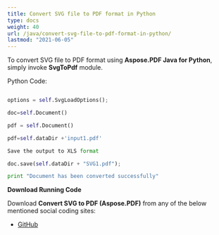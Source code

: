 ```yaml
---
title: Convert SVG file to PDF format in Python
type: docs
weight: 40
url: /java/convert-svg-file-to-pdf-format-in-python/
lastmod: "2021-06-05"
---
```



To convert SVG file to PDF format using **Aspose.PDF Java for Python**, simply invoke **SvgToPdf** module.

Python Code:

```python

options = self.SvgLoadOptions();

doc=self.Document()

pdf = self.Document()

pdf=self.dataDir +'input1.pdf'

Save the output to XLS format

doc.save(self.dataDir + "SVG1.pdf");

print "Document has been converted successfully"

```

**Download Running Code**

Download **Convert SVG to PDF (Aspose.PDF)** from any of the below mentioned social coding sites:

- [GitHub](https://github.com/aspose-pdf/Aspose.PDF-for-Java/blob/master/Plugins/Aspose_Pdf_Java_for_Python/test/WorkingWithDocumentConversion/SvgToPdf/SvgToPdf.py)


